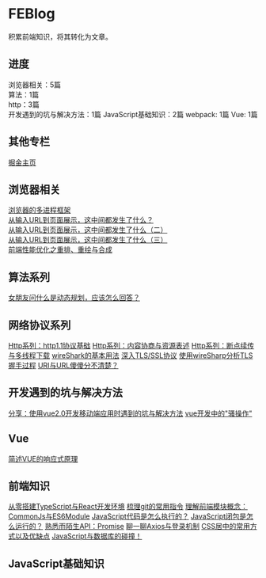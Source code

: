 # FEBlog
积累前端知识，将其转化为文章。

## 进度
浏览器相关：5篇  
算法：1篇  
http：3篇  
开发遇到的坑与解决方法：1篇
JavaScript基础知识：2篇
webpack: 1篇
Vue: 1篇

## 其他专栏
[掘金主页](https://juejin.im/user/5c6b66e9e51d4539a642640c)

## 浏览器相关
[浏览器的多进程框架](https://github.com/zhangwinwin/FEBlog/blob/master/blog/1.md)  
[从输入URL到页面展示，这中间都发生了什么？](https://github.com/zhangwinwin/FEBlog/blob/master/blog/3.md)  
[从输入URL到页面展示，这中间都发生了什么（二）](https://github.com/zhangwinwin/FEBlog/blob/master/blog/4.md)  
[从输入URL到页面展示，这中间都发生了什么（三）](https://github.com/zhangwinwin/FEBlog/blob/master/blog/5.md)  
[前端性能优化之重排、重绘与合成](https://github.com/zhangwinwin/FEBlog/blob/master/blog/6.md)

## 算法系列
[女朋友问什么是动态规划，应该怎么回答？](https://github.com/zhangwinwin/FEBlog/blob/master/blog/2.md)

## 网络协议系列
[Http系列：http1.1协议基础](https://github.com/zhangwinwin/FEBlog/blob/master/blog/8.md)
[Http系列：内容协商与资源表述](https://github.com/zhangwinwin/FEBlog/blob/master/blog/9.md)
[Http系列：断点续传与多线程下载](https://github.com/zhangwinwin/FEBlog/blob/master/blog/10.md)
[wireShark的基本用法](https://github.com/zhangwinwin/FEBlog/blob/master/blog/11.md)
[深入TLS/SSL协议](https://github.com/zhangwinwin/FEBlog/blob/master/blog/21.md)
[使用wireSharp分析TLS握手过程](https://github.com/zhangwinwin/FEBlog/blob/master/blog/22.md)
[URI与URL傻傻分不清楚？](https://github.com/zhangwinwin/FEBlog/blob/master/blog/23.md)

## 开发遇到的坑与解决方法
[分享：使用vue2.0开发移动端应用时遇到的坑与解决方法](https://github.com/zhangwinwin/FEBlog/blob/master/blog/7.md)
[vue开发中的"骚操作"](https://github.com/zhangwinwin/FEBlog/blob/master/blog/19.md)

## Vue
[简述VUE的响应式原理](https://github.com/zhangwinwin/FEBlog/blob/master/blog/16.md)


## 前端知识
[从零搭建TypeScript与React开发环境](https://github.com/zhangwinwin/FEBlog/blob/master/blog/12.md)
[梳理git的常用指令](https://github.com/zhangwinwin/FEBlog/blob/master/blog/13.md)
[理解前端模块概念：CommonJs与ES6Module](https://github.com/zhangwinwin/FEBlog/blob/master/blog/14.md)
[JavaScript代码是怎么执行的？](https://github.com/zhangwinwin/FEBlog/blob/master/blog/15.md)
[JavaScript闭包是怎么运行的？](https://github.com/zhangwinwin/FEBlog/blob/master/blog/17.md)
[熟悉而陌生API：Promise](https://github.com/zhangwinwin/FEBlog/blob/master/blog/18.md)
[聊一聊Axios与登录机制](https://github.com/zhangwinwin/FEBlog/blob/master/blog/20.md)
[CSS居中的常用方式以及优缺点](https://github.com/zhangwinwin/FEBlog/blob/master/blog/25.md)
[JavaScript与数据库的碰撞！](https://github.com/zhangwinwin/FEBlog/blob/master/blog/26.md)

## JavaScript基础知识
[<script>元素](https://github.com/zhangwinwin/FEBlog/blob/master/blog/JavaScript%E5%9F%BA%E7%A1%80%E7%9F%A5%E8%AF%86/1.md)
[基本概念](https://github.com/zhangwinwin/FEBlog/blob/master/blog/JavaScript%E5%9F%BA%E7%A1%80%E7%9F%A5%E8%AF%86/2.md)

## 勘误及提问

如果有疑问或者发现错误，可以在相应的 issues 进行提问或勘误。

如果喜欢或者有所启发，欢迎 star，对作者也是一种鼓励。
